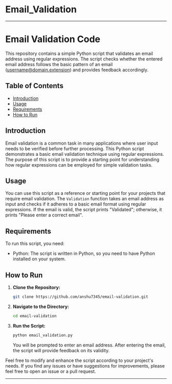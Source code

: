 # Email_Validation

---

# Email Validation Code

This repository contains a simple Python script that validates an email address using regular expressions. The script checks whether the entered email address follows the basic pattern of an email (username@domain.extension) and provides feedback accordingly.

## Table of Contents

- [Introduction](#introduction)
- [Usage](#usage)
- [Requirements](#requirements)
- [How to Run](#how-to-run)

## Introduction

Email validation is a common task in many applications where user input needs to be verified before further processing. This Python script demonstrates a basic email validation technique using regular expressions. The purpose of this script is to provide a starting point for understanding how regular expressions can be employed for simple validation tasks.

## Usage

You can use this script as a reference or starting point for your projects that require email validation. The `Validation` function takes an email address as input and checks if it adheres to a basic email format using regular expressions. If the email is valid, the script prints "Validated"; otherwise, it prints "Please enter a correct email".

## Requirements

To run this script, you need:

- Python: The script is written in Python, so you need to have Python installed on your system.

## How to Run

1. **Clone the Repository:**

   ```bash
   git clone https://github.com/anshu7345/email-validation.git
   ```

2. **Navigate to the Directory:**

   ```bash
   cd email-validation
   ```

3. **Run the Script:**

   ```bash
   python email_validation.py
   ```

   You will be prompted to enter an email address. After entering the email, the script will provide feedback on its validity.

Feel free to modify and enhance the script according to your project's needs. If you find any issues or have suggestions for improvements, please feel free to open an issue or a pull request.

---
